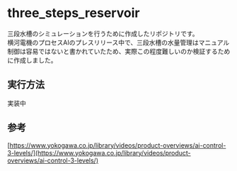 # three_steps_reservoir

三段水槽のシミュレーションを行うために作成したリポジトリです。  
横河電機のプロセスAIのプレスリリース中で、三段水槽の水量管理はマニュアル制御は容易ではないと書かれていたため、実際この程度難しいのか検証するために作成しました。

## 実行方法
実装中

## 参考
[https://www.yokogawa.co.jp/library/videos/product-overviews/ai-control-3-levels/](https://www.yokogawa.co.jp/library/videos/product-overviews/ai-control-3-levels/)
